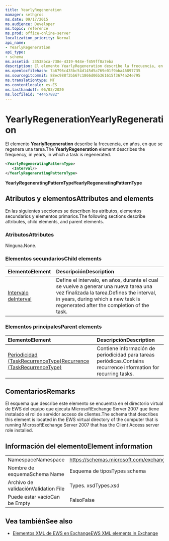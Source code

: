 ```yaml
---
title: YearlyRegeneration
manager: sethgros
ms.date: 09/17/2015
ms.audience: Developer
ms.topic: reference
ms.prod: office-online-server
localization_priority: Normal
api_name:
- YearlyRegeneration
api_type:
- schema
ms.assetid: 23538bca-738e-4319-944e-f459ff8a7eba
description: El elemento YearlyRegeneration describe la frecuencia, en años, en que se regenera una tarea.
ms.openlocfilehash: 7a6796c433bc54d145d5a769e01f9bba46897735
ms.sourcegitcommit: 88ec988f2bb67c1866d06b361615f3674a24e795
ms.translationtype: MT
ms.contentlocale: es-ES
ms.lasthandoff: 06/03/2020
ms.locfileid: "44457882"
---
```

# <a name="yearlyregeneration"></a><span data-ttu-id="dc573-103">YearlyRegeneration</span><span class="sxs-lookup"><span data-stu-id="dc573-103">YearlyRegeneration</span></span>

<span data-ttu-id="dc573-104">El elemento **YearlyRegeneration** describe la frecuencia, en años, en que se regenera una tarea.</span><span class="sxs-lookup"><span data-stu-id="dc573-104">The **YearlyRegeneration** element describes the frequency, in years, in which a task is regenerated.</span></span> 
  
```xml
<YearlyRegeneratingPatternType>
   <Interval/>
</YearlyRegeneratingPatternType>
```

<span data-ttu-id="dc573-105">**YearlyRegeneratingPatternType**</span><span class="sxs-lookup"><span data-stu-id="dc573-105">**YearlyRegeneratingPatternType**</span></span>

## <a name="attributes-and-elements"></a><span data-ttu-id="dc573-106">Atributos y elementos</span><span class="sxs-lookup"><span data-stu-id="dc573-106">Attributes and elements</span></span>

<span data-ttu-id="dc573-107">En las siguientes secciones se describen los atributos, elementos secundarios y elementos primarios.</span><span class="sxs-lookup"><span data-stu-id="dc573-107">The following sections describe attributes, child elements, and parent elements.</span></span>
  
### <a name="attributes"></a><span data-ttu-id="dc573-108">Atributos</span><span class="sxs-lookup"><span data-stu-id="dc573-108">Attributes</span></span>

<span data-ttu-id="dc573-109">Ninguna.</span><span class="sxs-lookup"><span data-stu-id="dc573-109">None.</span></span>
  
### <a name="child-elements"></a><span data-ttu-id="dc573-110">Elementos secundarios</span><span class="sxs-lookup"><span data-stu-id="dc573-110">Child elements</span></span>

|<span data-ttu-id="dc573-111">**Elemento**</span><span class="sxs-lookup"><span data-stu-id="dc573-111">**Element**</span></span>|<span data-ttu-id="dc573-112">**Descripción**</span><span class="sxs-lookup"><span data-stu-id="dc573-112">**Description**</span></span>|
|:-----|:-----|
|[<span data-ttu-id="dc573-113">Intervalo de</span><span class="sxs-lookup"><span data-stu-id="dc573-113">Interval</span></span>](interval.md) <br/> |<span data-ttu-id="dc573-114">Define el intervalo, en años, durante el cual se vuelve a generar una nueva tarea una vez finalizada la tarea.</span><span class="sxs-lookup"><span data-stu-id="dc573-114">Defines the interval, in years, during which a new task is regenerated after the completion of the task.</span></span>  <br/> |
   
### <a name="parent-elements"></a><span data-ttu-id="dc573-115">Elementos principales</span><span class="sxs-lookup"><span data-stu-id="dc573-115">Parent elements</span></span>

|<span data-ttu-id="dc573-116">**Elemento**</span><span class="sxs-lookup"><span data-stu-id="dc573-116">**Element**</span></span>|<span data-ttu-id="dc573-117">**Descripción**</span><span class="sxs-lookup"><span data-stu-id="dc573-117">**Description**</span></span>|
|:-----|:-----|
|[<span data-ttu-id="dc573-118">Periodicidad (TaskRecurrenceType)</span><span class="sxs-lookup"><span data-stu-id="dc573-118">Recurrence (TaskRecurrenceType)</span></span>](recurrence-taskrecurrencetype.md) <br/> |<span data-ttu-id="dc573-119">Contiene información de periodicidad para tareas periódicas.</span><span class="sxs-lookup"><span data-stu-id="dc573-119">Contains recurrence information for recurring tasks.</span></span>  <br/> |
   
## <a name="remarks"></a><span data-ttu-id="dc573-120">Comentarios</span><span class="sxs-lookup"><span data-stu-id="dc573-120">Remarks</span></span>

<span data-ttu-id="dc573-121">El esquema que describe este elemento se encuentra en el directorio virtual de EWS del equipo que ejecuta MicrosoftExchange Server 2007 que tiene instalado el rol de servidor acceso de clientes.</span><span class="sxs-lookup"><span data-stu-id="dc573-121">The schema that describes this element is located in the EWS virtual directory of the computer that is running MicrosoftExchange Server 2007 that has the Client Access server role installed.</span></span> 
  
## <a name="element-information"></a><span data-ttu-id="dc573-122">Información del elemento</span><span class="sxs-lookup"><span data-stu-id="dc573-122">Element information</span></span>

|||
|:-----|:-----|
|<span data-ttu-id="dc573-123">Namespace</span><span class="sxs-lookup"><span data-stu-id="dc573-123">Namespace</span></span>  <br/> |https://schemas.microsoft.com/exchange/services/2006/types  <br/> |
|<span data-ttu-id="dc573-124">Nombre de esquema</span><span class="sxs-lookup"><span data-stu-id="dc573-124">Schema Name</span></span>  <br/> |<span data-ttu-id="dc573-125">Esquema de tipos</span><span class="sxs-lookup"><span data-stu-id="dc573-125">Types schema</span></span>  <br/> |
|<span data-ttu-id="dc573-126">Archivo de validación</span><span class="sxs-lookup"><span data-stu-id="dc573-126">Validation File</span></span>  <br/> |<span data-ttu-id="dc573-127">Types. xsd</span><span class="sxs-lookup"><span data-stu-id="dc573-127">Types.xsd</span></span>  <br/> |
|<span data-ttu-id="dc573-128">Puede estar vacío</span><span class="sxs-lookup"><span data-stu-id="dc573-128">Can be Empty</span></span>  <br/> |<span data-ttu-id="dc573-129">Falso</span><span class="sxs-lookup"><span data-stu-id="dc573-129">False</span></span>  <br/> |
   
## <a name="see-also"></a><span data-ttu-id="dc573-130">Vea también</span><span class="sxs-lookup"><span data-stu-id="dc573-130">See also</span></span>

- [<span data-ttu-id="dc573-131">Elementos XML de EWS en Exchange</span><span class="sxs-lookup"><span data-stu-id="dc573-131">EWS XML elements in Exchange</span></span>](ews-xml-elements-in-exchange.md)

